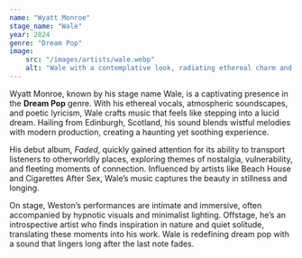 ```yaml
---
name: "Wyatt Monroe"
stage_name: "Wale"
year: 2024
genre: "Dream Pop"
image: 
    src: "/images/artists/wale.webp"
    alt: "Wale with a contemplative look, radiating ethereal charm and artistic melancholy"
---
```


Wyatt Monroe, known by his stage name Wale, is a captivating presence in the **Dream Pop** genre. With his ethereal vocals, atmospheric soundscapes, and poetic lyricism, Wale crafts music that feels like stepping into a lucid dream. Hailing from Edinburgh, Scotland, his sound blends wistful melodies with modern production, creating a haunting yet soothing experience.

His debut album, *Faded*, quickly gained attention for its ability to transport listeners to otherworldly places, exploring themes of nostalgia, vulnerability, and fleeting moments of connection. Influenced by artists like Beach House and Cigarettes After Sex, Wale’s music captures the beauty in stillness and longing.

On stage, Weston’s performances are intimate and immersive, often accompanied by hypnotic visuals and minimalist lighting. Offstage, he’s an introspective artist who finds inspiration in nature and quiet solitude, translating these moments into his work. Wale is redefining dream pop with a sound that lingers long after the last note fades.
